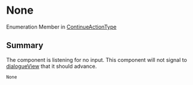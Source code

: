 # None

Enumeration Member in [ContinueActionType](./)

## Summary

The component is listening for no input. This component will not signal to [dialogueView](../yarn.unity.dialogueadvanceinput.dialogueview.md) that it should advance.

```csharp
None
```
